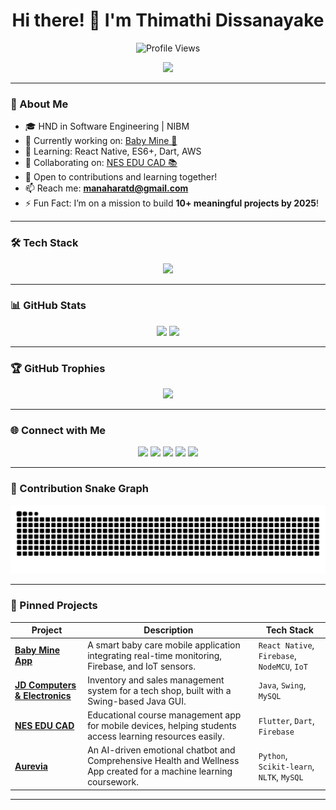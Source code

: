 <h1 align="center">Hi there! 👋 I'm Thimathi Dissanayake</h1>

<p align="center">
  <img src="https://komarev.com/ghpvc/?username=thimathi&label=Profile%20views&color=0e75b6&style=flat" alt="Profile Views" />
</p>

<p align="center">
  <img src="https://readme-typing-svg.herokuapp.com?size=22&center=true&width=700&lines=Aspiring+Software+Engineer;Passionate+Mobile+App+Developer;React+Native+|+Spring+Boot+|+C#+|+Firebase+|+Node.js;Life-long+Learner+|+Open+Source+Enthusiast" />
</p>

---

### 🚀 About Me

- 🎓 HND in Software Engineering | NIBM  
- 🔭 Currently working on: [Baby Mine 👶](https://github.com/thimathi/BabyCareApp?tab=readme-ov-file)  
- 🌱 Learning: React Native, ES6+, Dart, AWS  
- 🤝 Collaborating on: [NES EDU CAD 📚](https://github.com/Bhanu2001829/MAD-project)  
- 🧩 Open to contributions and learning together!  
- 📫 Reach me: **manaharatd@gmail.com**  
- ⚡ Fun Fact: I’m on a mission to build **10+ meaningful projects by 2025**!

---

### 🛠️ Tech Stack

<p align="center">
  <img src="https://skillicons.dev/icons?i=java,spring,react,flutter,php,python,dart,js,ts,nodejs,git,github,mysql,mongodb,postgres,linux,vscode,aws" />
</p>

---

### 📊 GitHub Stats

<p align="center">
  <img src="https://github-readme-stats.vercel.app/api?username=thimathi&show_icons=true&theme=radical" height="150" />
  <img src="https://github-readme-streak-stats.herokuapp.com/?user=thimathi&theme=radical" height="150" />
</p>

---

### 🏆 GitHub Trophies

<p align="center">
  <img src="https://github-profile-trophy.vercel.app/?username=thimathi&theme=radical&no-frame=true&margin-w=10" />
</p>

---

### 🌐 Connect with Me

<p align="center">
  <a href="https://linkedin.com/in/thimathi"><img src="https://img.shields.io/badge/LinkedIn-blue?logo=linkedin&logoColor=white" /></a>
  <a href="https://kaggle.com/thimathimdissanayake"><img src="https://img.shields.io/badge/Kaggle-20BEFF?logo=kaggle&logoColor=white" /></a>
  <a href="https://fb.com/mrthimmm"><img src="https://img.shields.io/badge/Facebook-1877F2?logo=facebook&logoColor=white" /></a>
  <a href="https://instagram.com/thimmm"><img src="https://img.shields.io/badge/Instagram-E4405F?logo=instagram&logoColor=white" /></a>
  <a href="https://www.youtube.com/c/daysofthim"><img src="https://img.shields.io/badge/YouTube-FF0000?logo=youtube&logoColor=white" /></a>
</p>

---

### 🐍 Contribution Snake Graph

<p align="center">
  <img src="https://raw.githubusercontent.com/thimathi/thimathi/output/snake.svg" alt="snake animation" />
</p>

---

### 📌 Pinned Projects

| Project | Description | Tech Stack |
|--------|-------------|------------|
| [**Baby Mine App**](https://github.com/thimathi/BabyCareApp) | A smart baby care mobile application integrating real-time monitoring, Firebase, and IoT sensors. | `React Native`, `Firebase`, `NodeMCU`, `IoT` |
| [**JD Computers & Electronics**](https://github.com/thimathi/JD_Computers_And_Electronics) | Inventory and sales management system for a tech shop, built with a Swing-based Java GUI. | `Java`, `Swing`, `MySQL` |
| [**NES EDU CAD**](https://github.com/Bhanu2001829/MAD-project) | Educational course management app for mobile devices, helping students access learning resources easily. | `Flutter`, `Dart`, `Firebase` |
| [**Aurevia**](https://github.com/thimathi/Aurevia) | An AI-driven emotional chatbot and Comprehensive Health and Wellness App created for a machine learning coursework. | `Python`, `Scikit-learn`, `NLTK`, `MySQL` |

---

